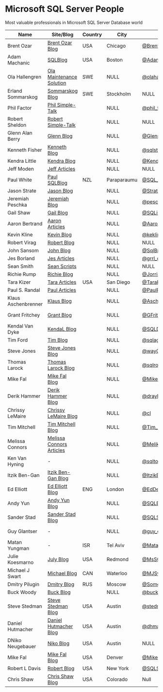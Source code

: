 # Microsoft SQL Server People
Most valuable professionals in Microsoft SQL Server Database world

| Name                | Site/Blog                  | Country | City        | Twitter            | Email                             | MVP | MVP page         |
|---------------------|----------------------------|---------|-------------|--------------------|-----------------------------------|----:|------------------|
| Brent Ozar          | [Brent Ozar Blog]          | USA     | Chicago     | [@BrentO]          | help@brentozar.com                | 7   | [Ozar MVP]       |
| Adam Machanic       | [SQLBlog]                  | USA     | Boston      | [@AdamMachanic]    | NULL                              | 12  | [Machanic MVP]   |
| Ola Hallengren      | [Ola Maintenance Solution] | SWE     | NULL        | [@olahallengren]   | ola@hallengren.com                | 3   | [Hallengren MVP] |
| Erland Sommarskog   | [Sommarskog Blog]          | SWE     | Stockholm   | NULL               | esquel@sommarskog.se              | 13  | [Sommarskog MVP] |
| Phil Factor         | [Phil Simple-Talk]         |         | NULL        | [@phil_factor]     | NULL                              | -   | -                |
| Robert Sheldon      | [Robert Simple-Talk]       |         | NULL        | NULL               | NULL                              | -   | -                |
| Glenn Alan Berry    | [Glenn Blog]               |         | NULL        | [@GlennAlanBerry]  | glenn@SQLskills.com               | 9   | [Berry MVP]      |
| Kenneth Fisher      | [Kenneth Blog]             |         | NULL        | [@sqlstudent144]   | sqlstudent144@gmail.com           | -   | -                |
| Kendra Little       | [Kendra Blog]              |         | NULL        | [@Kendra_Little]   | NULL                              | 4   | [Little MVP]     |
| Jeff Moden          | [Jeff Articles]            |         | NULL        | NULL               | NULL                              | 8   | [Moden MVP]      |
| Paul White          | [Paul SQLBlog]             | NZL     | Paraparaumu | [@SQL_Kiwi]        | SQLkiwi@gmail.com                 | 5   | [White MVP]      |
| Jason Strate        | [Jason Blog]               |         | NULL        | [@StrateSQL]       | NULL                              | 7   | [Strate MVP]     |
| Jeremiah Peschka    | [Jeremiah Blog]            |         | NULL        | [@peschkaj]        | jeremiah.peschka@gmail.com        | 5   | [Peschka MVP]    |
| Gail Shaw           | [Gail Blog]                |         | NULL        | [@SQLintheWild]    | NULL                              | 8   | [Shaw MVP]       |
| Aaron Bertrand      | [Aaron Articles]           |         | NULL        | [@AaronBertrand]   | NULL                              | 19  | [Bertrand MVP]   |
| Kevin Kline         | [Kevin Blog]               |         | NULL        | [@kekline]         | kevin_e_kline@yahoo.com           | 13  | [Kline MVP]      |
| Robert Virag        | [Robert Blog]              |         | NULL        | NULL               | NULL                              | -   | -                |
| John Sansom         | [John Blog]                |         | NULL        | [@SqlBrit]         | NULL                              | -   | -                |
| Jes Borland         | [Jes Articles]             |         | NULL        | [@grrl_geek]       | NULL                              | 4   | [Borland MVP]    |
| Sean Smith          | [Sean Scripts]             |         | NULL        | NULL               | NULL                              | -   | -                |
| Richie Rump         | [Richie Blog]              |         | NULL        | [@Jorriss]         | NULL                              | -   | -                |
| Tara Kizer          | [Tara Articles]            | USA     | San Diego   | [@TaraKizer]       | NULL                              | 9   | [Kizer MVP]      |
| Paul S. Randal      | [Paul Articles]            |         | NULL        | [@PaulRandal]      | paul@sqlskills.com                | 8   | [Randal MVP]     |
| Klaus Aschenbrenner | [Klaus Blog]               |         | NULL        | [@Aschenbrenner]   | klaus.aschenbrenner@sqlpassion.at | -   | -                |
| Grant Fritchey      | [Grant Blog]               |         | NULL        | [@GFritchey]       | NULL                              | 7   | [Fritchey MVP]   |
| Kendal Van Dyke     | [KendaL Blog]              |         | NULL        | [@SQLDBA]          | NULL                              | -   | -                |
| Tim Ford            | [Tim Blog]                 |         | NULL        | [@sqlagentman]     | NULL                              | 7   | [Ford MVP]       |
| Steve Jones         | [Steve Jones Blog]         |         | NULL        | [@way0utwest]      | NULL                              | 9   | [Jones MVP]      |
| Thomas Larock       | [Thomas Larock Blog]       |         | NULL        | [@sqlrockstar]     | NULL                              | 7   | [LaRock MVP]     |
| Mike Fal            | [Mike Fal Blog]            |         | NULL        | [@Mike_Fal]        | NULL                              | -   | -                |
| Derik Hammer        | [Derik Hammer Blog]        |         | NULL        | [@drayhammer]      | NULL                              | -   | -                |
| Chrissy LeMaire     | [Chrissy LeMaire Blog]     |         | NULL        | [@cl]              | NULL                              | 1   | [LeMaire MVP]    |
| Tim Mitchell        | [Tim Mitchell Blog]        |         | NULL        | [@Tim_Mitchell]    | NULL                              | 7   | [Mitchell MVP]   |
| Melissa Connors     | [Melissa Connors Articles] |         | NULL        | [@MelikaNoKaOi]    | NULL                              | -   | -                |
| Ken Van Hyning      | -                          |         | NULL        | [@sqltoolsguy]     | NULL                              | -   | -                |
| Itzik Ben-Gan       | [Itzik Ben-Gan Blog]       |         | NULL        | [@ItzikBenGan]     | NULL                              | 17  | [Ben-Gan MVP]    |
| Ed Elliott          | [Ed Elliott Blog]          | ENG     | London      | [@EdDebug]         | ed.elliott@outlook.com            | -   | -                |
| Andy Yun            | [Andy Yun Blog]            |         | NULL        | [@SQLBek]          | NULL                              | -   | -                |
| Sander Stad         | [Sander Stad Blog]         |         | NULL        | [@SQLStad]         | NULL                              | -   | -                |
| Guy Glantser        | -                          |         | NULL        | [@guy_glantser]    | NULL                              | 2   | [Glantser MVP]   |
| Matan Yungman       | -                          | ISR     | Tel Aviv    | [@MatanYungman]    | NULL                              | -   | [Yungman MVP]    |
| Julie Koesmarno     | [July Blog]                | USA     | Redmond     | [@MsSQLGirl]       | NULL                              | -   | -                |
| Michael J Swart     | [Michael Blog]             | CAN     | Waterloo    | [@MJSwart]         | NULL                              | 5   | [Swart MVP]      |
| Dmitry Pilugin      | [Dmitry Blog]              | RUS     | Moscow      | [@SomewereSomehow] | pilugin@inbox.ru                  | 3   | [Pilugin MVP]    |
| Buck Woody          | [Buck Blog]                |         | NULL        | [@buckwoodymsft]   | NULL                              | -   | -                |
| Steve Stedman       | [Steve Stedman Blog]       | USA     | Austin      | [@stedman]         | NULL                              | -   | -                |
| Daniel Hutmacher    | [Daniel Hutmacher Blog]    | USA     | Austin      | [@dhmacher]        | NULL                              | -   | -                |
| DNiko Neugebauer    | [Niko Blog]                | USA     | Austin      | NULL               | NULL                              | -   | -                |
| Mike Fal            | [Mike Fal Blog]            | USA     | Denver      | [@Mike_Fal]        | NULL                              | -   | -                |
| Robert L Davis      | [Robert Blog]              | USA     | New York    | [@SQLSoldier]      | NULL                              | 3   | [Davis MVP]      |
| Chris Shaw          | [Chris Shaw Blog]          | USA     | Colorado    | Null               | NULL                              | 8   | [Shaw MVP]       |


[Brent Ozar Blog]:http://www.brentozar.com/
[SQLBlog]:http://sqlblog.com
[Ola Maintenance Solution]:https://ola.hallengren.com/
[Sommarskog Blog]:http://www.sommarskog.se/
[Phil Simple-Talk]:https://www.simple-talk.com/author/phil-factor/
[Robert Simple-Talk]:https://www.simple-talk.com/author/robert-sheldon/
[Glenn Blog]:https://sqlserverperformance.wordpress.com/
[Kenneth Blog]:http://sqlstudies.com/
[Kendra Blog]:http://www.littlekendra.com/
[Jeff Articles]:http://www.sqlservercentral.com/Authors/Articles/Jeff_Moden/80567/
[Paul SQLBlog]:http://sqlblog.com/blogs/paul_white/
[Jason Blog]:http://www.jasonstrate.com/
[Jeremiah Blog]:http://facility9.com/
[Gail Blog]:http://sqlinthewild.co.za
[Aaron Articles]:http://sqlperformance.com/author/abertrand
[Kevin Blog]:http://kevinekline.com/
[Robert Blog]:http://www.sqlapprentice.net/
[John Blog]:http://www.johnsansom.com/
[Jes Articles]:http://blogs.lessthandot.com/index.php/author/grrlgeek/
[Sean Scripts]:http://www.sqlservercentral.com/Authors/Scripts/Sean_Smith/776614/
[Richie Blog]:http://www.jorriss.net/
[Tara Articles]:https://www.brentozar.com/archive/author/tara/
[Paul Articles]:http://www.sqlskills.com/blogs/paul/
[Klaus Blog]:https://www.sqlpassion.at
[Grant Blog]:http://www.scarydba.com/
[Kendal Blog]:http://www.kendalvandyke.com/
[Tim Blog]:http://thesqlagentman.com/
[Steve Jones Blog]:https://voiceofthedba.wordpress.com/
[Thomas Larock Blog]:http://thomaslarock.com/
[Mike Fal Blog]:http://www.mikefal.net
[Derik Hammer Blog]:http://www.sqlhammer.com/
[Chrissy LeMaire Blog]:https://blog.netnerds.net/author/chrissy/
[Tim Mitchell Blog]:https://www.timmitchell.net
[Melissa Connors Articles]:http://blogs.sqlsentry.com/author/melissaconnors/
[Itzik Ben-Gan Blog]:http://tsql.solidq.com/
[Ed Elliott Blog]:https://the.agilesql.club/Blogs/Ed-Elliott/About
[Andy Yun Blog]:https://sqlbek.wordpress.com
[Sander Stad Blog]:http://www.sqlstad.nl
[July Blog]:http://www.mssqlgirl.com/
[Michael Blog]:http://michaeljswart.com/
[Dmitry Blog]:http://www.queryprocessor.com/
[Buck Blog]:https://thelonedba.wordpress.com/
[Steve Stedman Blog]:http://stevestedman.com
[Daniel Hutmacher Blog]:https://sqlsunday.com
[Niko Blog]:http://www.nikoport.com
[Mike Fal Blog]:http://www.mikefal.net/
[Robert Blog]:http://www.sqlsoldier.com/wp/
[Chris Shaw Blog]:https://chrisshaw.wordpress.com/

[@BrentO]:https://twitter.com/BrentO
[@AdamMachanic]:https://twitter.com/AdamMachanic
[@olahallengren]:https://twitter.com/olahallengren
[@phil_factor]:https://twitter.com/phil_factor
[@GlennAlanBerry]:https://twitter.com/GlennAlanBerry
[@sqlstudent144]:https://twitter.com/sqlstudent144
[@Kendra_Little]:https://twitter.com/Kendra_Little
[@SQL_Kiwi]:https://twitter.com/SQL_Kiwi
[@StrateSQL]:https://twitter.com/StrateSQL
[@peschkaj]:https://twitter.com/peschkaj
[@SQLintheWild]:https://twitter.com/SQLintheWild
[@AaronBertrand]:https://twitter.com/AaronBertrand
[@kekline]:https://twitter.com/kekline
[@SqlBrit]:https://twitter.com/SqlBrit
[@grrl_geek]:https://twitter.com/grrl_geek
[@Jorriss]:https://twitter.com/Jorriss
[@TaraKizer]:https://twitter.com/TaraKizer
[@PaulRandal]:https://twitter.com/PaulRandal
[@Aschenbrenner]:https://twitter.com/Aschenbrenner
[@GFritchey]:https://twitter.com/GFritchey
[@SQLDBA]:https://twitter.com/SQLDBA
[@sqlagentman]:https://twitter.com/sqlagentman
[@way0utwest]:https://twitter.com/way0utwest
[@sqlrockstar]:https://twitter.com/sqlrockstar
[@Mike_Fal]:https://twitter.com/Mike_Fal
[@drayhammer]:https://twitter.com/drayhammer
[@cl]:https://twitter.com/cl
[@Tim_Mitchell]:https://twitter.com/Tim_Mitchell
[@MelikaNoKaOi]:https://twitter.com/MelikaNoKaOi
[@sqltoolsguy]:https://twitter.com/sqltoolsguy
[@ItzikBenGan]:https://twitter.com/ItzikBenGan
[@EdDebug]:https://twitter.com/EdDebug
[@SQLBek]:https://twitter.com/SQLBek
[@SQLStad]:https://twitter.com/SQLStad
[@guy_glantser]:https://twitter.com/guy_glantser
[@MatanYungman]:https://twitter.com/MatanYungman
[@MsSQLGirl]:https://twitter.com/MsSQLGirl
[@MJSwart]:https://twitter.com/MJSwart
[@SomewereSomehow]:https://twitter.com/SomewereSomehow
[@buckwoodymsft]:https://twitter.com/buckwoodymsft
[@stedman]:https://twitter.com/stedman
[@dhmacher]:https://twitter.com/dhmacher
[@Mike_Fal]:https://twitter.com/Mike_Fal
[@SQLSoldier]:https://twitter.com/SQLSoldier

[Ozar MVP]:https://mvp.microsoft.com/en-us/PublicProfile/4025575?fullName=Brent%20%20Ozar
[Machanic MVP]:https://mvp.microsoft.com/en-us/PublicProfile/10761?fullName=Adam%20%20Machanic
[Hallengren MVP]:https://mvp.microsoft.com/en-us/PublicProfile/5000459?fullName=Ola%20%20Hallengren
[Sommarskog MVP]:https://mvp.microsoft.com/en-us/PublicProfile/5440?fullName=erland%20sommarskog
[Berry MVP]:https://mvp.microsoft.com/en-us/PublicProfile/4000600?fullName=Glenn%20Alan%20Berry
[Little MVP]:https://mvp.microsoft.com/en-us/PublicProfile/4039606?fullName=Kendra%20%20Little
[Moden MVP]:https://mvp.microsoft.com/en-us/PublicProfile/4020758?fullName=jeff%20moden
[White MVP]:https://mvp.microsoft.com/en-us/PublicProfile/4032572?fullName=Paul%20%20White
[Strate MVP]:https://mvp.microsoft.com/en-us/PublicProfile/4025370?fullName=Jason%20%20Strate
[Peschka MVP]:https://mvp.microsoft.com/en-us/PublicProfile/4025617?fullName=Jeremiah%20%20Peschka
[Shaw MVP]:https://mvp.microsoft.com/en-us/PublicProfile/4020752?fullName=gail%20shaw
[Bertrand MVP]:https://mvp.microsoft.com/en-us/PublicProfile/8140?fullName=Aaron%20%20Bertrand
[Kline MVP]:https://mvp.microsoft.com/en-us/PublicProfile/9508?fullName=Kevin%20E%20Kline
[Borland MVP]:https://mvp.microsoft.com/en-us/PublicProfile/4039609?fullName=Jes%20%20Borland
[Kizer MVP]:https://mvp.microsoft.com/en-us/PublicProfile/4000602?fullName=Tara%20Lyn%20Kizer
[Randal MVP]:https://mvp.microsoft.com/en-us/PublicProfile/4015673?fullName=Paul%20S.%20Randal
[Fritchey MVP]:https://mvp.microsoft.com/en-us/PublicProfile/4025126?fullName=Grant%20%20Fritchey
[Ford MVP]:https://mvp.microsoft.com/en-us/PublicProfile/4025585?fullName=Timothy%20%20Ford
[Jones MVP]:https://mvp.microsoft.com/en-us/PublicProfile/4014238?fullName=Steve%20%20Jones
[LaRock MVP]:https://mvp.microsoft.com/en-us/PublicProfile/4025219?fullName=Thomas%20%20LaRock
[LeMaire MVP]:https://mvp.microsoft.com/en-us/PublicProfile/5001321?fullName=Chrissy%20%20LeMaire
[Mitchell MVP]:https://mvp.microsoft.com/en-us/PublicProfile/4027186?fullName=Tim%20%20Mitchell
[Ben-Gan MVP]:https://mvp.microsoft.com/en-us/PublicProfile/6819?fullName=Itzik%20%20Ben-Gan
[Glantser MVP]:https://mvp.microsoft.com/en-us/PublicProfile/5001253?fullName=Guy%20%20Glantser
[Yungman MVP]:https://mvp.microsoft.com/en-us/PublicProfile/5001675?fullName=Matan%20%20Yungman
[Swart MVP]:https://mvp.microsoft.com/en-us/PublicProfile/4038219?fullName=Michael%20J%20Swart
[Pilugin MVP]:https://mvp.microsoft.com/en-us/PublicProfile/5000995?fullName=Dmitry%20%20Pilugin
[Davis MVP]:https://mvp.microsoft.com/en-us/PublicProfile/5000945?fullName=Robert%20L%20Davis
[Shaw MVP]:https://mvp.microsoft.com/en-us/PublicProfile/4025121?fullName=Chris%20%20Shaw
